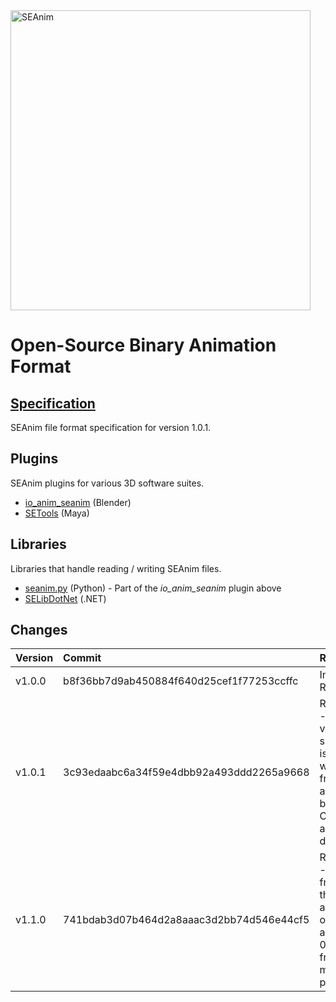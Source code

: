 <img src="resource/seanim_dark.png" alt="SEAnim" style="width: 480px;"/>

# Open-Source Binary Animation Format

## [Specification](spec.md)
SEAnim file format specification for version 1.0.1.

## Plugins
SEAnim plugins for various 3D software suites.
+ [io_anim_seanim](https://github.com/SE2Dev/io_anim_seanim) (Blender)
+ [SETools](https://github.com/dtzxporter/SETools) (Maya)

## Libraries
Libraries that handle reading / writing SEAnim files.
+ [seanim.py](https://github.com/SE2Dev/io_anim_seanim/blob/master/seanim.py) (Python) - Part of the *io_anim_seanim* plugin above
+ [SELibDotNet](https://github.com/dtzxporter/SELibDotNet) (.NET)

## Changes
| Version | Commit | Remarks |
|:--------|:-------|:--------|
| v1.0.0 | b8f36bb7d9ab450884f640d25cef1f77253ccffc | Initial Release |
| v1.0.1 | 3c93edaabc6a34f59e4dbb92a493ddd2265a9668 | Revision 1 - Corrects various spec issues with frame_t and bone_t; Clarifies ambiguous definitions |
| v1.1.0 | 741bdab3d07b464d2a8aaac3d2bb74d546e44cf5 | Revision 2 - Fixes frame_t so that animations of 0xFF and 0xFFFF frames may load properly |
